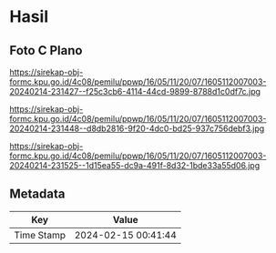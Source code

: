 # Hasil

## Foto C Plano

https://sirekap-obj-formc.kpu.go.id/4c08/pemilu/ppwp/16/05/11/20/07/1605112007003-20240214-231427--f25c3cb6-4114-44cd-9899-8788d1c0df7c.jpg

https://sirekap-obj-formc.kpu.go.id/4c08/pemilu/ppwp/16/05/11/20/07/1605112007003-20240214-231448--d8db2816-9f20-4dc0-bd25-937c756debf3.jpg

https://sirekap-obj-formc.kpu.go.id/4c08/pemilu/ppwp/16/05/11/20/07/1605112007003-20240214-231525--1d15ea55-dc9a-491f-8d32-1bde33a55d06.jpg


## Metadata

| Key        | Value               |
| ---------- | ------------------- |
| Time Stamp | 2024-02-15 00:41:44 |




